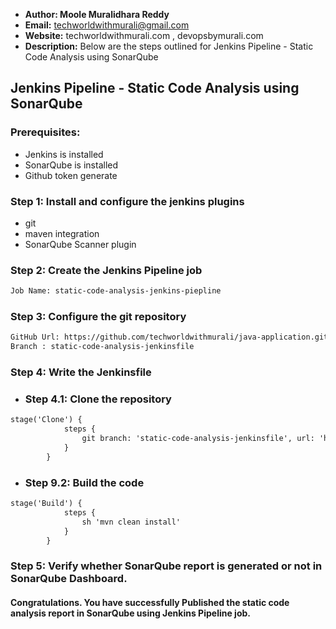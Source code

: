 + <b>Author: Moole Muralidhara Reddy</b></br>
+ <b>Email:</b> techworldwithmurali@gmail.com</br>
+ <b>Website:</b> techworldwithmurali.com , devopsbymurali.com</br>
+ <b>Description:</b> Below are the steps outlined for Jenkins Pipeline - Static Code Analysis using SonarQube</br>

## Jenkins Pipeline - Static Code Analysis using SonarQube

### Prerequisites:
  + Jenkins is installed
  + SonarQube is installed
  + Github token generate

### Step 1: Install and configure the jenkins plugins
  + git
  + maven integration
  + SonarQube Scanner plugin
  
### Step 2: Create the Jenkins Pipeline job
```xml
Job Name: static-code-analysis-jenkins-piepline
```
### Step 3: Configure the git repository
```xml
GitHub Url: https://github.com/techworldwithmurali/java-application.git
Branch : static-code-analysis-jenkinsfile
```
### Step 4: Write the Jenkinsfile
  + ### Step 4.1: Clone the repository 
```xml
stage('Clone') {
            steps {
                git branch: 'static-code-analysis-jenkinsfile', url: 'https://github.com/techworldwithmurali/java-application.git'
            }
        }
```
  + ### Step 9.2: Build the code
```xml
stage('Build') {
            steps {
                sh 'mvn clean install'
            }
        }
```
     
### Step 5: Verify whether SonarQube report is generated or not in SonarQube Dashboard.

#### Congratulations. You have successfully Published the static code analysis report in SonarQube using Jenkins Pipeline job.
